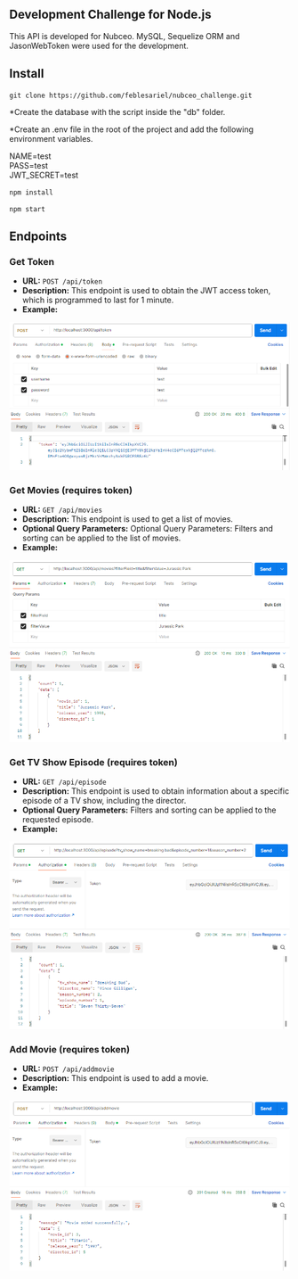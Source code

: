 ## Development Challenge for Node.js

This API is developed for Nubceo. MySQL, Sequelize ORM and JasonWebToken were used for the development.


## Install

```
git clone https://github.com/feblesariel/nubceo_challenge.git
```

*Create the database with the script inside the "db" folder.

*Create an .env file in the root of the project and add the following environment variables.

NAME=test<br>
PASS=test<br>
JWT_SECRET=test

```
npm install
```
```
npm start
```

## Endpoints

### Get Token

- **URL:** `POST /api/token`
- **Description:** This endpoint is used to obtain the JWT access token, which is programmed to last for 1 minute.
- **Example:**


![image](src/img/getToken.png)


### Get Movies (requires token)

- **URL:** `GET /api/movies`
- **Description:** This endpoint is used to get a list of movies.
- **Optional Query Parameters:** Optional Query Parameters: Filters and sorting can be applied to the list of movies.
- **Example:**


![image](src/img/getMovies.png)


### Get TV Show Episode (requires token)

- **URL:** `GET /api/episode`
- **Description:** This endpoint is used to obtain information about a specific episode of a TV show, including the director.
- **Optional Query Parameters:** Filters and sorting can be applied to the requested episode.
- **Example:**


![image](src/img/getEpisode.png)


### Add Movie (requires token)

- **URL:** `POST /api/addmovie`
- **Description:** This endpoint is used to add a movie.
- **Example:**


![image](src/img/addMovie.png)